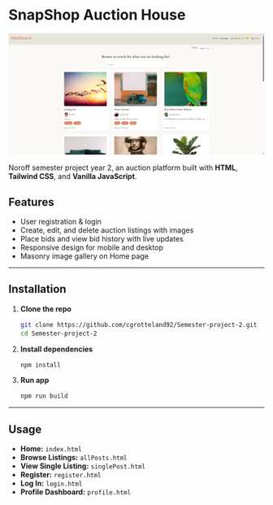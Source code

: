 # SnapShop Auction House

![Project Screenshot](assets/images/screenshot1.png)


Noroff semester project year 2, an auction platform built with **HTML**, **Tailwind CSS**, and **Vanilla JavaScript**.

## Features

- User registration & login
- Create, edit, and delete auction listings with images
- Place bids and view bid history with live updates
- Responsive design for mobile and desktop
- Masonry image gallery on Home page
---

## Installation

1. **Clone the repo**

   ```bash
   git clone https://github.com/cgrotteland92/Semester-project-2.git
   cd Semester-project-2
   ```

2. **Install dependencies**

   ```bash
   npm install
   ```
   
3. **Run app**

   ```bash
   npm run build
   ```


---

## Usage

- **Home:** `index.html`
- **Browse Listings:** `allPosts.html`
- **View Single Listing:** `singlePost.html`
- **Register:** `register.html`
- **Log In:** `login.html`
- **Profile Dashboard:** `profile.html`
